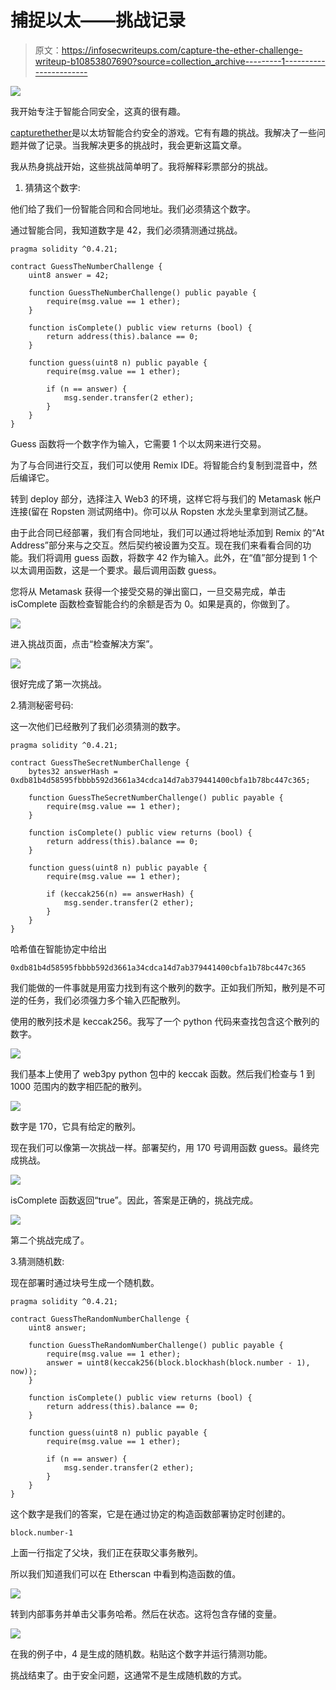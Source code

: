 # 捕捉以太——挑战记录

> 原文：<https://infosecwriteups.com/capture-the-ether-challenge-writeup-b10853807690?source=collection_archive---------1----------------------->

![](img/d6634a44045551b637a0894efce412ec.png)

我开始专注于智能合同安全，这真的很有趣。

[capturethether](https://capturetheether.com/)是以太坊智能合约安全的游戏。它有有趣的挑战。我解决了一些问题并做了记录。当我解决更多的挑战时，我会更新这篇文章。

我从热身挑战开始，这些挑战简单明了。我将解释彩票部分的挑战。

1.  猜猜这个数字:

他们给了我们一份智能合同和合同地址。我们必须猜这个数字。

通过智能合同，我知道数字是 42，我们必须猜测通过挑战。

```
pragma solidity ^0.4.21;

contract GuessTheNumberChallenge {
    uint8 answer = 42;

    function GuessTheNumberChallenge() public payable {
        require(msg.value == 1 ether);
    }

    function isComplete() public view returns (bool) {
        return address(this).balance == 0;
    }

    function guess(uint8 n) public payable {
        require(msg.value == 1 ether);

        if (n == answer) {
            msg.sender.transfer(2 ether);
        }
    }
}
```

Guess 函数将一个数字作为输入，它需要 1 个以太网来进行交易。

为了与合同进行交互，我们可以使用 Remix IDE。将智能合约复制到混音中，然后编译它。

转到 deploy 部分，选择注入 Web3 的环境，这样它将与我们的 Metamask 帐户连接(留在 Ropsten 测试网络中)。你可以从 Ropsten 水龙头里拿到测试乙醚。

由于此合同已经部署，我们有合同地址，我们可以通过将地址添加到 Remix 的“At Address”部分来与之交互。然后契约被设置为交互。现在我们来看看合同的功能。我们将调用 guess 函数，将数字 42 作为输入。此外，在“值”部分提到 1 个以太调用函数，这是一个要求。最后调用函数 guess。

您将从 Metamask 获得一个接受交易的弹出窗口，一旦交易完成，单击 isComplete 函数检查智能合约的余额是否为 0。如果是真的，你做到了。

![](img/98e85ce2c6ce2e3acbebf7d185e8867c.png)

进入挑战页面，点击“检查解决方案”。

![](img/828cb76b8ab8d357d3e00cff9b5d3e2e.png)

很好完成了第一次挑战。

2.猜测秘密号码:

这一次他们已经散列了我们必须猜测的数字。

```
pragma solidity ^0.4.21;

contract GuessTheSecretNumberChallenge {
    bytes32 answerHash = 0xdb81b4d58595fbbbb592d3661a34cdca14d7ab379441400cbfa1b78bc447c365;

    function GuessTheSecretNumberChallenge() public payable {
        require(msg.value == 1 ether);
    }

    function isComplete() public view returns (bool) {
        return address(this).balance == 0;
    }

    function guess(uint8 n) public payable {
        require(msg.value == 1 ether);

        if (keccak256(n) == answerHash) {
            msg.sender.transfer(2 ether);
        }
    }
}
```

哈希值在智能协定中给出

```
0xdb81b4d58595fbbbb592d3661a34cdca14d7ab379441400cbfa1b78bc447c365
```

我们能做的一件事就是用蛮力找到有这个散列的数字。正如我们所知，散列是不可逆的任务，我们必须强力多个输入匹配散列。

使用的散列技术是 keccak256。我写了一个 python 代码来查找包含这个散列的数字。

![](img/d8c0097961f49c37da1324eae4cfa003.png)

我们基本上使用了 web3py python 包中的 keccak 函数。然后我们检查与 1 到 1000 范围内的数字相匹配的散列。

![](img/e2b52e92bca912557eacf3f2b57729e7.png)

数字是 170，它具有给定的散列。

现在我们可以像第一次挑战一样。部署契约，用 170 号调用函数 guess。最终完成挑战。

![](img/861c12366db61810852bb6ae39b2acc8.png)

isComplete 函数返回“true”。因此，答案是正确的，挑战完成。

![](img/9fdd9b20026cc16f3c7eda2b29d5d283.png)

第二个挑战完成了。

3.猜测随机数:

现在部署时通过块号生成一个随机数。

```
pragma solidity ^0.4.21;

contract GuessTheRandomNumberChallenge {
    uint8 answer;

    function GuessTheRandomNumberChallenge() public payable {
        require(msg.value == 1 ether);
        answer = uint8(keccak256(block.blockhash(block.number - 1), now));
    }

    function isComplete() public view returns (bool) {
        return address(this).balance == 0;
    }

    function guess(uint8 n) public payable {
        require(msg.value == 1 ether);

        if (n == answer) {
            msg.sender.transfer(2 ether);
        }
    }
}
```

这个数字是我们的答案，它是在通过协定的构造函数部署协定时创建的。

```
block.number-1
```

上面一行指定了父块，我们正在获取父事务散列。

所以我们知道我们可以在 Etherscan 中看到构造函数的值。

![](img/0ae883b28c08fc72b0663321d3f6f396.png)

转到内部事务并单击父事务哈希。然后在状态。这将包含存储的变量。

![](img/3dcd973e101fff4ec91c53237f3f5928.png)

在我的例子中，4 是生成的随机数。粘贴这个数字并运行猜测功能。

挑战结束了。由于安全问题，这通常不是生成随机数的方式。